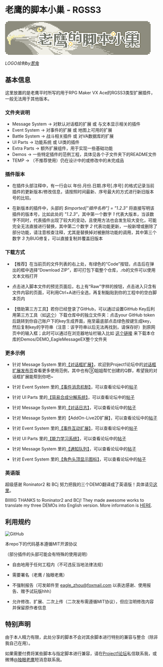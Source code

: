 # 老鹰的脚本小巢 - RGSS3

![](LOGO.png)

*LOGO绘制by[葱兔](http://onira.lofter.com/)*

## 基本信息

这里放置的是老鹰平时所写的用于RPG Maker VX Ace的RGSS3类型扩展插件，一般无法用于其他版本。

### 文件夹说明

- Message System → 对默认对话框的扩展 或 与文本显示相关的插件
- Event System → 对事件的扩展 或 地图上可用的扩展
- Battle System → 战斗相关插件 或 对VA数据库的扩展
- UI Parts → 功能系统 或 UI类的插件
- Extra Parts → 额外扩展组件，用于实现一些基础功能
- Demos → 一些特定插件的范例工程，具体见各个子文件夹下的README文件
- TEMP → （不推荐使用）仍在设计中的或修改中的未完成品

### 插件版本

- 在插件头部注释中，有一行会以 年份.月份.日期.序号[.序号] 的格式记录当前插件的更新版本/修改信息，请按照时间最新、序号最大的方式进行新旧版本号的比较。

- 在新版本的插件中，头部的 _$imported["插件名称"] = "1.2.3"_ 将直接写明该插件的版本号，比如此处的 _"1.2.3"_，其中第一个数字 _1_ 代表大版本，当该数字不同时，代表插件出现了较大的变动，且使用方法也会发生较大变化，可能完全无法直接进行替换，其中第二个数字 _2_ 代表功能更新，一般新增或删除了部分功能，请注意核查注释，尤其是替换掉对被删除功能的调用，其中第三个数字 _3_ 为BUG修复，可以直接复制并覆盖旧版本

### 下载方式

- 【推荐】在当前页的文件列表的右上处，有绿色的“Code”按钮，点击后在弹出的框中选择“Download ZIP”，即可打包下载整个仓库，.rb的文件可以使用文本文档打开

- 点击进入脚本文件的预览页面后，右上有“Raw”字样的按钮，点击进入只含有文件内容的页面，可利用Ctrl+A进行全选，再复制黏贴到你的工程中的空白脚本页内

- 【借助第三方工具】若你已经登录了GitHub，可以通过设置GitHub Key后利用第三方工具（如[这个](https://download-directory.github.io/)）下载仓库中的独立文件夹：点击your GitHub token后跳转到你自己账户下的key生成界面，拖至最底部点击绿色按键生成key，然后复制key的字符串（注意：该字符串以后无法再找到，请保存好）到原网页中的输入框；此时可以通过在浏览器地址栏输入比如 [这个链接](https://download-directory.github.io?url=https://github.com/OneEyedEagle/EAGLE-RGSS3/tree/master/Demos/DEMO_EagleMessageEX) 来下载本仓库的Demos/DEMO_EagleMessageEX整个文件夹

### 更多示例

- 针对 Message System 里的[【对话框扩展】](https://github.com/OneEyedEagle/EAGLE-RGSS3/tree/master/Message%20System/%E5%AF%B9%E8%AF%9D%E6%A1%86%E6%89%A9%E5%B1%95)，欢迎到Project1论坛中的[对话框扩展发布页](https://rpg.blue/thread-476586-1-1.html)查看更多使用范例，其中也有⑨姐姐帮忙创建的Q群，希望我的对话框扩展能帮到你吧~

- 针对 Event System 里的[【事件消息机制】](https://github.com/OneEyedEagle/EAGLE-RGSS3/blob/master/Event%20System/%E4%BA%8B%E4%BB%B6%E6%B6%88%E6%81%AF%E6%9C%BA%E5%88%B6.rb)，可以查看论坛中的[帖子](https://rpg.blue/thread-479571-1-1.html)

- 针对 UI Parts 里的[【简易合成分解系统】](https://github.com/OneEyedEagle/EAGLE-RGSS3/blob/master/UI%20Parts/%E7%AE%80%E6%98%93%E5%90%88%E6%88%90%E5%88%86%E8%A7%A3%E7%B3%BB%E7%BB%9F.rb)，可以查看论坛中的[帖子](https://rpg.blue/thread-479599-1-1.html)

- 针对 Message System 里的[【对话日志】](https://github.com/OneEyedEagle/EAGLE-RGSS3/blob/master/Message%20System/%E5%AF%B9%E8%AF%9D%E6%97%A5%E5%BF%97.rb)，可以查看论坛中的[帖子](https://rpg.blue/thread-482638-1-1.html)

- 针对 Message System 里的【AddOn-Live2D扩展】，可以查看论坛中的[帖子](https://rpg.blue/thread-483306-1-1.html)

- 针对 Event System 里的[【事件互动扩展】](https://github.com/OneEyedEagle/EAGLE-RGSS3/tree/master/Event%20System/%E4%BA%8B%E4%BB%B6%E4%BA%92%E5%8A%A8%E6%89%A9%E5%B1%95)，可以查看论坛中的[帖子](https://rpg.blue/thread-485177-1-1.html)

- 针对 UI Parts 里的[【能力学习系统】](https://github.com/OneEyedEagle/EAGLE-RGSS3/blob/master/UI%20Parts/%E8%83%BD%E5%8A%9B%E5%AD%A6%E4%B9%A0%E7%B3%BB%E7%BB%9F.rb)，可以查看论坛中的[帖子](https://rpg.blue/thread-487653-1-1.html)

- 针对 Message System 里的[【通知队列】](https://github.com/OneEyedEagle/EAGLE-RGSS3/tree/master/Message%20System/%E9%80%9A%E7%9F%A5%E9%98%9F%E5%88%97)，可以查看论坛中的[帖子](https://rpg.blue/thread-488207-1-1.html)

- 针对 Event System 里的[【角色头顶显示图标】](https://github.com/OneEyedEagle/EAGLE-RGSS3/tree/master/Event%20System/%E8%A7%92%E8%89%B2%E5%A4%B4%E9%A1%B6%E6%98%BE%E7%A4%BA%E5%9B%BE%E6%A0%87)，可以查看论坛中的[帖子](https://rpg.blue/thread-489304-1-1.html)


### 英语版
超级感谢 Roninator2 和 BCj 努力把我的三个DEMO翻译成了英语版！具体请见[这里](https://forums.rpgmakerweb.com/index.php?threads/eagle-rgss3-scripts-and-demos-english-translated-by-google.160872/)。

BIIIIIG THANKS to Roninator2 and BCj! They made awesome works to translate my three DEMOs into English version. More information is [HERE](https://forums.rpgmakerweb.com/index.php?threads/eagle-rgss3-scripts-and-demos-english-translated-by-google.160872/).


## 利用规约

![GitHub](https://img.shields.io/github/license/OneEyedEagle/EAGLE-RGSS3.svg?style=flat-square)

本repo下的代码基本遵循MIT开源协议

（部分插件的头部可能会有特殊的使用说明）

- 自由地用于任何工程内（不可违反当地法律法规）

- 需要署名（老鹰 / 独眼老鹰）

- 不强制报告（可发邮件至 eagle_zhou@foxmail.com 以表达感谢、使用报告、赠予试玩版hhh）

- 允许修改、扩展、二次上传（二次发布需遵循MIT协议），但应注明修改内容并保留原作者信息

## 特别声明

由于本人精力有限，此处分享的脚本不会对其余脚本进行特别的兼容与整合（除非我自己在用）。

如果需要付费将某些脚本与指定脚本进行兼容，请在[Project1论坛](https://rpg.blue/home.php?mod=space&uid=287268)私信联系我，或微博[@独眼老鹰](https://www.weibo.com/oneeyedeagle)短消息联系我。
